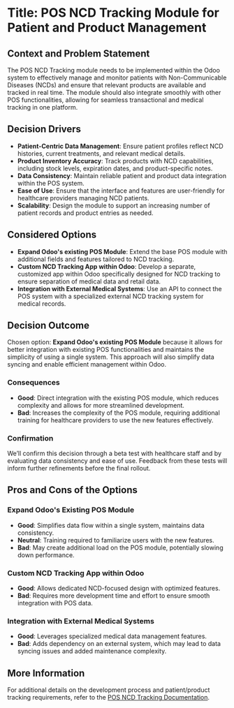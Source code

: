 # Title: POS NCD Tracking Module for Patient and Product Management

## Context and Problem Statement

The POS NCD Tracking module needs to be implemented within the Odoo system to effectively manage and monitor patients with Non-Communicable Diseases (NCDs) and ensure that relevant products are available and tracked in real time. The module should also integrate smoothly with other POS functionalities, allowing for seamless transactional and medical tracking in one platform.

## Decision Drivers

* **Patient-Centric Data Management**: Ensure patient profiles reflect NCD histories, current treatments, and relevant medical details.
* **Product Inventory Accuracy**: Track products with NCD capabilities, including stock levels, expiration dates, and product-specific notes.
* **Data Consistency**: Maintain reliable patient and product data integration within the POS system.
* **Ease of Use**: Ensure that the interface and features are user-friendly for healthcare providers managing NCD patients.
* **Scalability**: Design the module to support an increasing number of patient records and product entries as needed.

## Considered Options

* **Expand Odoo's existing POS Module**: Extend the base POS module with additional fields and features tailored to NCD tracking.
* **Custom NCD Tracking App within Odoo**: Develop a separate, customized app within Odoo specifically designed for NCD tracking to ensure separation of medical data and retail data.
* **Integration with External Medical Systems**: Use an API to connect the POS system with a specialized external NCD tracking system for medical records.

## Decision Outcome

Chosen option: **Expand Odoo's existing POS Module** because it allows for better integration with existing POS functionalities and maintains the simplicity of using a single system. This approach will also simplify data syncing and enable efficient management within Odoo.

### Consequences

* **Good**: Direct integration with the existing POS module, which reduces complexity and allows for more streamlined development.
* **Bad**: Increases the complexity of the POS module, requiring additional training for healthcare providers to use the new features effectively.

### Confirmation

We’ll confirm this decision through a beta test with healthcare staff and by evaluating data consistency and ease of use. Feedback from these tests will inform further refinements before the final rollout.

## Pros and Cons of the Options

### Expand Odoo's Existing POS Module

* **Good**: Simplifies data flow within a single system, maintains data consistency.
* **Neutral**: Training required to familiarize users with the new features.
* **Bad**: May create additional load on the POS module, potentially slowing down performance.

### Custom NCD Tracking App within Odoo

* **Good**: Allows dedicated NCD-focused design with optimized features.
* **Bad**: Requires more development time and effort to ensure smooth integration with POS data.

### Integration with External Medical Systems

* **Good**: Leverages specialized medical data management features.
* **Bad**: Adds dependency on an external system, which may lead to data syncing issues and added maintenance complexity.

## More Information

For additional details on the development process and patient/product tracking requirements, refer to the [POS NCD Tracking Documentation](https://github.com/j4l13n/pos_ncd_tracking/issues/1).
